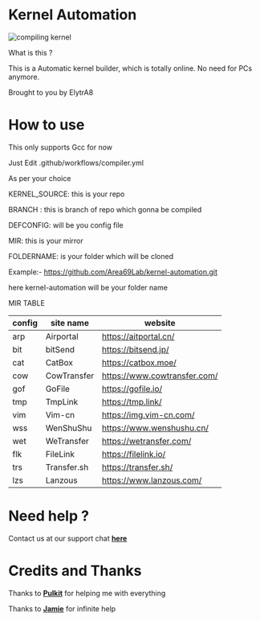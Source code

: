 # Kernel Automation #

![compiling kernel](https://github.com/Area69Lab/kernel-automation/workflows/compiling%20kernel/badge.svg)

What is this ?

This is a Automatic kernel builder, which is totally online. No need for PCs anymore.

Brought to you by ElytrA8

# How to use #

This only supports Gcc for now

Just Edit .github/workflows/compiler.yml

As per your choice

KERNEL_SOURCE: this is your repo

BRANCH : this is branch of repo which gonna be compiled

DEFCONFIG: will be you config file

MIR: this is your mirror

FOLDERNAME: is your folder which will be cloned 

Example:- https://github.com/Area69Lab/kernel-automation.git

here kernel-automation will be your folder name

MIR TABLE


| config | site name | website |
|  ----  | ----  |  ----  |
|  arp  |  Airportal  |  https://aitportal.cn/ |
|  bit  |  bitSend  |  https://bitsend.jp/ |
|  cat  |  CatBox  |  https://catbox.moe/
|  cow  |  CowTransfer  |  https://www.cowtransfer.com/ |
|  gof  |  GoFile  |  https://gofile.io/ |
|  tmp  |  TmpLink  |  https://tmp.link/ |
|  vim  |  Vim-cn  |  https://img.vim-cn.com/ |
|  wss  |  WenShuShu  |  https://www.wenshushu.cn/ |
|  wet  |  WeTransfer  |  https://wetransfer.com/ |
|  flk  |  FileLink  |  https://filelink.io/ |
|  trs  |  Transfer.sh  |  https://transfer.sh/ |
|  lzs  |  Lanzous  |  https://www.lanzous.com/ |

# Need help ? #

Contact us at our support chat [**here**](https://t.me/Area69Lab)

# Credits and Thanks #

Thanks to [**Pulkit**](https://www.github.com/Pulkit077) for helping me with everything

Thanks to [**Jamie**](https://t.me/henloboi) for infinite help

